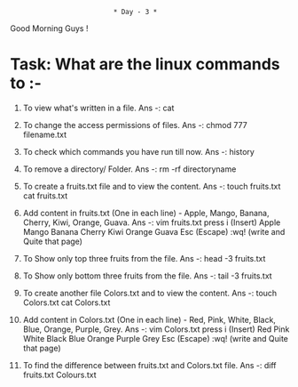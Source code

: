                               * Day - 3 *

Good Morning Guys !

# Task: What are the linux commands to :-

1. To view what's written in a file.
Ans -: cat 

2. To change the access permissions of files.
Ans -: chmod 777 filename.txt

3. To check which commands you have run till now.
Ans -: history

4. To remove a directory/ Folder.
Ans -: rm -rf directoryname

5. To create a fruits.txt file and to view the content.
Ans -: touch fruits.txt
     cat fruits.txt
    
6. Add content in fruits.txt (One in each line) - Apple, Mango, Banana, Cherry, Kiwi, Orange, Guava.
Ans -: vim fruits.txt
    press i (Insert)
    Apple
    Mango
    Banana
    Cherry
    Kiwi
    Orange
    Guava
    Esc (Escape)
    :wq! (write and Quite that page)
    
    
7. To Show only top three fruits from the file.
Ans -: head -3 fruits.txt

8. To Show only bottom three fruits from the file.
Ans -: tail -3 fruits.txt

9. To create another file Colors.txt and to view the content.
Ans -: touch Colors.txt
    cat Colors.txt
       
10. Add content in Colors.txt (One in each line) - Red, Pink, White, Black, Blue, Orange, Purple, Grey.
Ans -: vim Colors.txt
    press i (Insert)
    Red
    Pink
    White
    Black
    Blue
    Orange
    Purple
    Grey
    Esc (Escape)
    :wq! (write and Quite that page)
11. To find the difference between fruits.txt and Colors.txt file.
Ans -: diff fruits.txt Colours.txt
